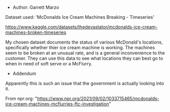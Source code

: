 - Author: Garrett Marzo

Dataset used: 'McDonalds Ice Cream Machines Breaking - Timeseries'

https://www.kaggle.com/datasets/thedevastator/mcdonalds-ice-cream-machines-broken-timeseries

My chosen dataset documents the status of various McDonald's locations, specifically whether thier ice cream machine is working. The machines seem to be broken at an unusual rate, and is a general inconvenience to the customer. They can use this data to see what locations they can best go to when in need of soft serve or a McFlurry.

- Addendum

Apparently this is such an issue that the government is actually looking into it.

From npr.org: "https://www.npr.org/2021/09/02/1033715465/mcdonalds-ice-cream-machines-mcflurries-ftc-investigation"
